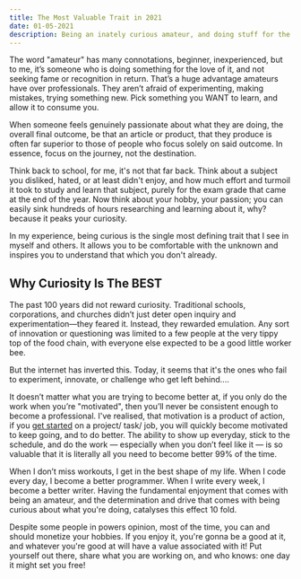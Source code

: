 ```yaml
---
title: The Most Valuable Trait in 2021
date: 01-05-2021
description: Being an inately curious amateur, and doing stuff for the thrill of it is by far one of the most rewarding and valuable traits in the modern day. Get up, and do what you love!
---
```

The word "amateur" has many connotations, beginner, inexperienced, but to me, it’s someone who is doing something for the love of it, and not seeking fame or recognition in return. That’s a huge advantage amateurs have over professionals. They aren’t afraid of experimenting, making mistakes, trying something new. Pick something you WANT to learn, and allow it to consume you.

When someone feels genuinely passionate about what they are doing, the overall final outcome, be that an article or product, that they produce is often far superior to those of people who focus solely on said outcome. In essence, focus on the journey, not the destination. 

Think back to school, for me, it's not that far back. Think about a subject you disliked, hated, or at least didn't enjoy, and how much effort and turmoil it took to study and learn that subject, purely for the exam grade that came at the end of the year. Now think about your hobby, your passion; you can easily sink hundreds of hours researching and learning about it, why? because it peaks your curiosity.  

In my experience, being curious is the single most defining trait that I see in myself and others. It allows you to be comfortable with the unknown and inspires you to understand that which you don't already.

## Why Curiosity Is The BEST

The past 100 years did not reward curiosity. Traditional schools, corporations, and churches didn’t just deter open inquiry and experimentation—they feared it. Instead, they rewarded emulation. Any sort of innovation or questioning was limited to a few people at the very tippy top of the food chain, with everyone else expected to be a good little worker bee.

But the internet has inverted this. Today, it seems that it's the ones who fail to experiment, innovate, or challenge who get left behind....

It doesn’t matter what you are trying to become better at, if you only do the work when you’re "motivated", then you’ll never be consistent enough to become a professional. I've realised, that motivation is a product of action, if you [get started](https://torbet.co/posts/Just-Start) on a project/ task/ job, you will quickly become motivated to keep going, and to do better.  The ability to show up everyday, stick to the schedule, and do the work — especially when you don’t feel like it — is so valuable that it is literally all you need to become better 99% of the time.

When I don’t miss workouts, I get in the best shape of my life. When I code every day, I become a better programmer. When I write every week, I become a better writer. Having the fundamental enjoyment that comes with being an amateur, and the determination and drive that comes with being curious about what you're doing, catalyses this effect 10 fold. 

Despite some people in powers opinion, most of the time, you can and should monetize your hobbies. If you enjoy it, you're gonna be a good at it, and whatever you're good at will have a value associated with it! Put yourself out there, share what you are working on, and who knows: one day it might set you free!
